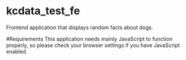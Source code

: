# kcdata_test_fe
Frontend application that displays random facts about dogs.

#Requirements
This application needs mainly JavaScript to function properly, so please check your browser settings if you have JavaScript enabled.  
